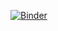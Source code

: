 [![Binder](https://mybinder.org/badge_logo.svg)](https://mybinder.org/v2/gh/ahorlova/jupyter_version_control.git/HEAD)
